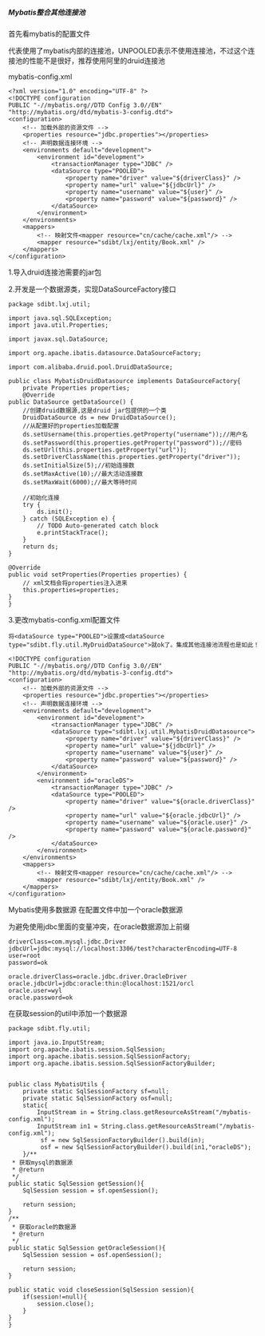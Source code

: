 ##### Mybatis整合其他连接池

首先看mybatis的配置文件

<dataSource type="POOLED">代表使用了mybatis内部的连接池，UNPOOLED表示不使用连接池，不过这个连接池的性能不是很好，推荐使用阿里的druid连接池

mybatis-config.xml

```
<?xml version="1.0" encoding="UTF-8" ?>
<!DOCTYPE configuration
PUBLIC "-//mybatis.org//DTD Config 3.0//EN"
"http://mybatis.org/dtd/mybatis-3-config.dtd">
<configuration>
	<!-- 加载外部的资源文件 -->
	<properties resource="jdbc.properties"></properties>
	<!-- 声明数据连接环境 -->
	<environments default="development">
		<environment id="development">
			<transactionManager type="JDBC" />
			<dataSource type="POOLED">
				<property name="driver" value="${driverClass}" />
				<property name="url" value="${jdbcUrl}" />
				<property name="username" value="${user}" />
				<property name="password" value="${password}" />
			</dataSource>
		</environment>
	</environments>
	<mappers>
		<!-- 映射文件<mapper resource="cn/cache/cache.xml"/> -->
		<mapper resource="sdibt/lxj/entity/Book.xml" />
	</mappers>
</configuration>
```

1.导入druid连接池需要的jar包

2.开发是一个数据源类，实现DataSourceFactory接口
		

	package sdibt.lxj.util;
	
	import java.sql.SQLException;
	import java.util.Properties;
	
	import javax.sql.DataSource;
	
	import org.apache.ibatis.datasource.DataSourceFactory;
	
	import com.alibaba.druid.pool.DruidDataSource;
	
	public class MybatisDruidDatasource implements DataSourceFactory{
		private Properties properties;
		@Override
	public DataSource getDataSource() {
		//创建druid数据源,这是druid jar包提供的一个类
		DruidDataSource ds = new DruidDataSource();
		//从配置好的properties加载配置
		ds.setUsername(this.properties.getProperty("username"));//用户名
		ds.setPassword(this.properties.getProperty("password"));//密码
		ds.setUrl(this.properties.getProperty("url"));
		ds.setDriverClassName(this.properties.getProperty("driver"));
		ds.setInitialSize(5);//初始连接数
		ds.setMaxActive(10);//最大活动连接数
		ds.setMaxWait(6000);//最大等待时间
		
		//初始化连接
		try {
			ds.init();
		} catch (SQLException e) {
			// TODO Auto-generated catch block
			e.printStackTrace();
		}
		return ds;
	}
	 
	@Override
	public void setProperties(Properties properties) {
		// xml文档会将properties注入进来
		this.properties=properties;
	}
	}


3.更改mybatis-config.xml配置文件



```
将<dataSource type="POOLED">设置成<dataSource type="sdibt.fly.util.MyDruidDataSource">就ok了。集成其他连接池流程也是如此！
```

```
<!DOCTYPE configuration
PUBLIC "-//mybatis.org//DTD Config 3.0//EN"
"http://mybatis.org/dtd/mybatis-3-config.dtd">
<configuration>
	<!-- 加载外部的资源文件 -->
	<properties resource="jdbc.properties"></properties>
	<!-- 声明数据连接环境 -->
	<environments default="development">
		<environment id="development">
			<transactionManager type="JDBC" />
			<dataSource type="sdibt.lxj.util.MybatisDruidDatasource">
				<property name="driver" value="${driverClass}" />
				<property name="url" value="${jdbcUrl}" />
				<property name="username" value="${user}" />
				<property name="password" value="${password}" />
			</dataSource>
		</environment>
		<environment id="oracleDS">
			<transactionManager type="JDBC" />
			<dataSource type="POOLED">
				<property name="driver" value="${oracle.driverClass}" />
				<property name="url" value="${oracle.jdbcUrl}" />
				<property name="username" value="${oracle.user}" />
				<property name="password" value="${oracle.password}" />
			</dataSource>
		</environment>
	</environments>
	<mappers>
		<!-- 映射文件<mapper resource="cn/cache/cache.xml"/> -->
		<mapper resource="sdibt/lxj/entity/Book.xml" />
	</mappers>
</configuration>
```


<!DOCTYPE configuration
PUBLIC "-//mybatis.org//DTD Config 3.0//EN"
"http://mybatis.org/dtd/mybatis-3-config.dtd">
<configuration>
	<!-- 加载外部的资源文件 -->
	<properties resource="jdbc.properties"></properties>
	<!-- 声明数据连接环境 -->
	<environments default="development">
		<environment id="development">
			<transactionManager type="JDBC" />
			<dataSource type="sdibt.lxj.util.MybatisDruidDatasource">
				<property name="driver" value="${driverClass}" />
				<property name="url" value="${jdbcUrl}" />
				<property name="username" value="${user}" />
				<property name="password" value="${password}" />
			</dataSource>
		</environment>
	</environments>
	<mappers>
		<!-- 映射文件<mapper resource="cn/cache/cache.xml"/> -->
		<mapper resource="sdibt/lxj/entity/Book.xml" />
	</mappers>
</configuration>
Mybatis使用多数据源
在配置文件中加一个oracle数据源



为避免使用jdbc里面的变量冲突，在oracle数据源加上前缀

```
driverClass=com.mysql.jdbc.Driver
jdbcUrl=jdbc:mysql://localhost:3306/test?characterEncoding=UTF-8
user=root
password=ok

oracle.driverClass=oracle.jdbc.driver.OracleDriver
oracle.jdbcUrl=jdbc:oracle:thin:@localhost:1521/orcl
oracle.user=wyl
oracle.password=ok
```


在获取session的util中添加一个数据源





	package sdibt.fly.util;
	
	import java.io.InputStream;
	import org.apache.ibatis.session.SqlSession;
	import org.apache.ibatis.session.SqlSessionFactory;
	import org.apache.ibatis.session.SqlSessionFactoryBuilder;
	
	
	public class MybatisUtils {
		private static SqlSessionFactory sf=null;
		private static SqlSessionFactory osf=null;
		static{
			InputStream in = String.class.getResourceAsStream("/mybatis-config.xml");
			InputStream in1 = String.class.getResourceAsStream("/mybatis-config.xml");
			 sf = new SqlSessionFactoryBuilder().build(in);
			 osf = new SqlSessionFactoryBuilder().build(in1,"oracleDS");
		}/**
	 * 获取mysql的数据源
	 * @return
	 */
	public static SqlSession getSession(){
		SqlSession session = sf.openSession();
		
		return session;
	}
	/**
	 * 获取oracle的数据源
	 * @return
	 */
	public static SqlSession getOracleSession(){
		SqlSession session = osf.openSession();
		
		return session;
	}
	
	public static void closeSession(SqlSession session){
		if(session!=null){
			session.close();
		}
	}
	}

